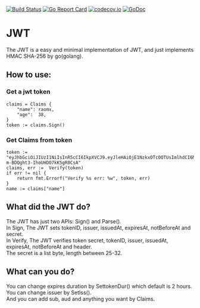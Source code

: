 [![Build Status](https://travis-ci.org/raomx/jwt.svg?branch=master)](https://travis-ci.org/raomx/jwt) [![Go Report Card](https://goreportcard.com/badge/github.com/raomx/jwt)](https://goreportcard.com/report/github.com/raomx/jwt) [![codecov.io](https://codecov.io/github/raomx/jwt/branch/master/graph/badge.svg)](https://codecov.io/github/raomx/jwt) [![GoDoc](https://godoc.org/github.com/robbert229/jwt?status.svg)](https://godoc.org/github.com/raomx/jwt)


# JWT
The JWT is a easy and minimal implementation of JWT, and just implements HMAC SHA-256 by go(golang).

## How to use:

### Get a jwt token
    claims = Claims {
        "name": raomx,
        "age":  38,
    }
    token := claims.Sign()


### Get Claims from token
    token := "eyJhbGciOiJIUzI1NiIsInR5cCI6IkpXVCJ9.eyJleHAiOjE1NzkxOTc0OTUsImlhdCI6MTU3OTE5MDI5NSwiaXNzIjoiYXV0aC5leGFtcGxlLmNvbSIsImp0aSI6IjAxZTZjNTczLTQ4YzQtNDYyMi04M2U3LThiNjRhZDNkZjg0NyIsIm5iZiI6MTU3OTE5MDI5NSwibmFtZSI6InJhb214IiwiYWdlIjozOH0.3jGXEPaXLuUsH8R-m-BDQght3-IhoUHDO7kK5gR0CsA"
    claims, err :=  Verify(token)
    if err != nil {
        return fmt.Errorf("Verify %s err: %w", token, err)
    }
    name := claims["name"]

## What did the JWT do?
The JWT has just two APIs: Sign() and Parse().  
In Sign, The JWT sets tokenID, issuer, issuedAt, expiresAt, notBeforeAt and secret.  
In Verify, The JWT verifies token secret, tokenID, issuer, issuedAt, expiresAt, notBeforeAt and header.  
The secret is a list byte, length between 25-32.  

## What can you do?
You can change expires duration by SettokenDur() which default is 2 hours.  
You can change issuer by SetIss().  
And you can add sub, aud and anything you want by Claims.  
